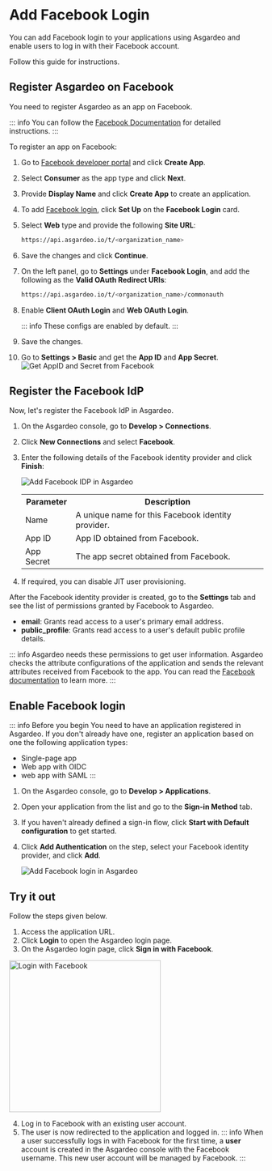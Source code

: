 # Add Facebook Login

You can add Facebook login to your applications using Asgardeo and enable users to log in with their Facebook account.

Follow this guide for instructions.

## Register Asgardeo on Facebook
You need to register Asgardeo as an app on Facebook.

::: info
You can follow the [Facebook Documentation](https://developers.facebook.com/docs/development/create-an-app) for detailed instructions.
:::

To register an app on Facebook:
1. Go to [Facebook developer portal](https://developers.facebook.com/apps) and click **Create App**.
2. Select **Consumer** as the app type and click **Next**.
3. Provide **Display Name** and click **Create App** to create an application.
4. To add [Facebook login](https://developers.facebook.com/docs/facebook-login/), click **Set Up** on the **Facebook Login** card.
5. Select **Web** type and provide the following **Site URL**:
    ```bash no-line-numbers
    https://api.asgardeo.io/t/<organization_name>
    ```
6. Save the changes and click **Continue**.
7. On the left panel, go to **Settings** under **Facebook Login**, and add the following as the **Valid OAuth Redirect URIs**:
   ```bash no-line-numbers
   https://api.asgardeo.io/t/<organization_name>/commonauth
   ```
9. Enable **Client OAuth Login** and **Web OAuth Login**.

    ::: info
    These configs are enabled by default.
    :::

8. Save the changes.
9. Go to **Settings > Basic** and get the **App ID** and **App Secret**.
      <img :src="$withBase('/assets/img/guides/idp/facebook-idp/app-id-secret-from-facebook.png')" alt="Get AppID and Secret from Facebook">

## Register the Facebook IdP

Now, let's register the Facebook IdP in Asgardeo.

1. On the Asgardeo console, go to **Develop > Connections**.
2. Click **New Connections** and select **Facebook**.
3. Enter the following details of the Facebook identity provider and click **Finish**:

    <img :src="$withBase('/assets/img/guides/idp/facebook-idp/add-facebook-idp.png')" alt="Add Facebook IDP in Asgardeo">

    <table>
        <tr>
            <th>Parameter</th>
            <th>Description</th>
        </tr>
        <tr>
            <td>Name</td>
            <td>A unique name for this Facebook identity provider.</td>
        </tr>
        <tr>
            <td>App ID</td>
            <td>App ID obtained from Facebook.</td>
        </tr>
        <tr>
            <td>App Secret</td>
            <td>The app secret obtained from Facebook.</td>
        </tr>
    </table>

4. If required, you can <a :href="$withBase('/guides/authentication/jit-user-provisioning/')">disable JIT user provisioning</a>.

After the Facebook identity provider is created, go to the **Settings** tab and see the list of permissions granted by Facebook to Asgardeo.

- **email**: Grants read access to a user's primary email address.
- **public_profile**: Grants read access to a user's default public profile details.  

::: info
Asgardeo needs these permissions to get user information. Asgardeo checks the attribute configurations of the application and sends the relevant attributes received from Facebook to the app. You can read the [Facebook documentation](https://developers.facebook.com/docs/permissions/reference) to learn more.
:::

## Enable Facebook login

::: info Before you begin
You need to have an application registered in Asgardeo. If you don't already have one, register an application based on one the following application types:

- <a :href="$withBase('/guides/applications/register-single-page-app/')">Single-page app</a>
- <a :href="$withBase('/guides/applications/register-oidc-web-app/')">Web app with OIDC</a>
- <a :href="$withBase('/guides/applications/register-saml-web-app/')">web app with SAML</a>
:::

1. On the Asgardeo console, go to **Develop > Applications**.
2. Open your application from the list and go to the **Sign-in Method** tab.
3. If you haven't already defined a sign-in flow, click **Start with Default configuration** to get started.
4. Click **Add Authentication** on the step, select your Facebook identity provider, and click **Add**.

    <img :src="$withBase('/assets/img/guides/idp/facebook-idp/add-facebook-federation-with-basic.png')" alt="Add Facebook login in Asgardeo">

## Try it out

Follow the steps given below.

1. Access the application URL.
2. Click **Login** to open the Asgardeo login page.
3. On the Asgardeo login page, click **Sign in with Facebook**.

<img :src="$withBase('/assets/img/guides/idp/facebook-idp/sign-in-with-facebook.png')" alt="Login with Facebook" width=300>

4. Log in to Facebook with an existing user account.
5. The user is now redirected to the application and logged in.
::: info
When a user successfully logs in with Facebook for the first time, a **user** account is created in the Asgardeo console with the Facebook username. This new user account will be managed by Facebook.
:::

